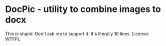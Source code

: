 # DocPic - utility to combine images to docx
This is stupid. Don't ask me to support it. It's literally 10 lines.
License: WTFPL

